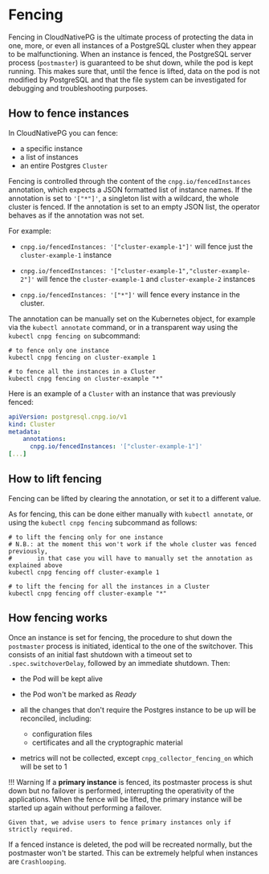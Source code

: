 <!-- SPDX-License-Identifier: CC-BY-4.0 -->
# Fencing

Fencing in CloudNativePG is the ultimate process of protecting the
data in one, more, or even all instances of a PostgreSQL cluster when they
appear to be malfunctioning. When an instance is fenced, the PostgreSQL server
process (`postmaster`) is guaranteed to be shut down, while the pod is kept running.
This makes sure that, until the fence is lifted, data on the pod is not modified by
PostgreSQL and that the file system can be investigated for debugging and
troubleshooting purposes.

## How to fence instances

In CloudNativePG you can fence:

- a specific instance
- a list of instances
- an entire Postgres `Cluster`

Fencing is controlled through the content of the `cnpg.io/fencedInstances`
annotation, which expects a JSON formatted list of instance names.
If the annotation is set to `'["*"]'`, a singleton list with a wildcard, the
whole cluster is fenced.
If the annotation is set to an empty JSON list, the operator behaves as if the
annotation was not set.

For example:

- `cnpg.io/fencedInstances: '["cluster-example-1"]'` will fence just
  the `cluster-example-1` instance

- `cnpg.io/fencedInstances: '["cluster-example-1","cluster-example-2"]'`
  will fence the `cluster-example-1` and `cluster-example-2` instances

- `cnpg.io/fencedInstances: '["*"]'` will fence every instance in
  the cluster.

The annotation can be manually set on the Kubernetes object, for example via
the `kubectl annotate` command, or in a transparent way using the
`kubectl cnpg fencing on` subcommand:

```shell
# to fence only one instance
kubectl cnpg fencing on cluster-example 1

# to fence all the instances in a Cluster
kubectl cnpg fencing on cluster-example "*"
```

Here is an example of a `Cluster` with an instance that was previously fenced:

```yaml
apiVersion: postgresql.cnpg.io/v1
kind: Cluster
metadata:
    annotations:
      cnpg.io/fencedInstances: '["cluster-example-1"]'
[...]
```

## How to lift fencing

Fencing can be lifted by clearing the annotation, or set it to a different value.

As for fencing, this can be done either manually with `kubectl annotate`, or
using the `kubectl cnpg fencing` subcommand as follows:

```shell
# to lift the fencing only for one instance
# N.B.: at the moment this won't work if the whole cluster was fenced previously,
#       in that case you will have to manually set the annotation as explained above
kubectl cnpg fencing off cluster-example 1

# to lift the fencing for all the instances in a Cluster
kubectl cnpg fencing off cluster-example "*"
```

## How fencing works

Once an instance is set for fencing, the procedure to shut down the
`postmaster` process is initiated, identical to the one of the switchover.
This consists of an initial fast shutdown with a timeout set to
`.spec.switchoverDelay`, followed by an immediate shutdown. Then:

- the Pod will be kept alive

- the Pod won't be marked as *Ready*

- all the changes that don't require the Postgres instance to be up will be
  reconciled, including:
    - configuration files
    - certificates and all the cryptographic material

- metrics will not be collected, except `cnpg_collector_fencing_on` which will be
  set to 1

!!! Warning
    If a **primary instance** is fenced, its postmaster process
    is shut down but no failover is performed, interrupting the operativity of
    the applications. When the fence will be lifted, the primary instance will be
    started up again without performing a failover.

    Given that, we advise users to fence primary instances only if strictly required.

If a fenced instance is deleted, the pod will be recreated normally, but the
postmaster won't be started. This can be extremely helpful when instances
are `Crashlooping`.

